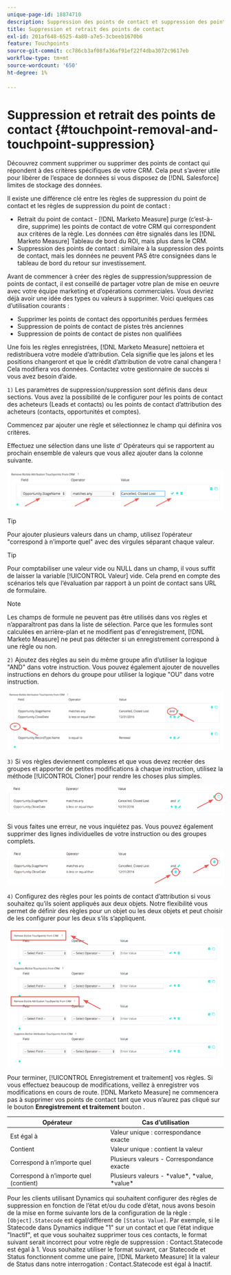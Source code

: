 ```yaml
---
unique-page-id: 18874710
description: Suppression des points de contact et suppression des points de contact - [!DNL Marketo Measure] - Documentation du produit
title: Suppression et retrait des points de contact
exl-id: 201af648-6525-4a80-a7e5-3cbeeb1670b6
feature: Touchpoints
source-git-commit: cc786cb3af08fa36af91ef22f4dba3072c9617eb
workflow-type: tm+mt
source-wordcount: '650'
ht-degree: 1%

---
```


# Suppression et retrait des points de contact {#touchpoint-removal-and-touchpoint-suppression}

Découvrez comment supprimer ou supprimer des points de contact qui répondent à des critères spécifiques de votre CRM. Cela peut s’avérer utile pour libérer de l’espace de données si vous disposez de [!DNL Salesforce] limites de stockage des données.

Il existe une différence clé entre les règles de suppression du point de contact et les règles de suppression du point de contact :

* Retrait du point de contact - [!DNL Marketo Measure] purge (c’est-à-dire, supprime) les points de contact de votre CRM qui correspondent aux critères de la règle. Les données _can_ être signalés dans les [!DNL Marketo Measure] Tableau de bord du ROI, mais plus dans le CRM.
* Suppression des points de contact : similaire à la suppression des points de contact, mais les données ne peuvent PAS être consignées dans le tableau de bord du retour sur investissement.

Avant de commencer à créer des règles de suppression/suppression de points de contact, il est conseillé de partager votre plan de mise en oeuvre avec votre équipe marketing et d’opérations commerciales. Vous devriez déjà avoir une idée des types ou valeurs à supprimer. Voici quelques cas d’utilisation courants :

* Supprimer les points de contact des opportunités perdues fermées
* Suppression de points de contact de pistes très anciennes
* Suppression de points de contact de pistes non qualifiées

Une fois les règles enregistrées, [!DNL Marketo Measure] nettoiera et redistribuera votre modèle d’attribution. Cela signifie que les jalons et les positions changeront et que le crédit d’attribution de votre canal changera ! Cela modifiera vos données. Contactez votre gestionnaire de succès si vous avez besoin d’aide.

`1)` Les paramètres de suppression/suppression sont définis dans deux sections. Vous avez la possibilité de le configurer pour les points de contact des acheteurs (Leads et contacts) ou les points de contact d’attribution des acheteurs (contacts, opportunités et comptes).

Commencez par ajouter une règle et sélectionnez le champ qui définira vos critères.

Effectuez une sélection dans une liste d’ Opérateurs qui se rapportent au prochain ensemble de valeurs que vous allez ajouter dans la colonne suivante.

![](assets/1-1.png)

>[!TIP]
>
>Pour ajouter plusieurs valeurs dans un champ, utilisez l’opérateur &quot;correspond à n’importe quel&quot; avec des virgules séparant chaque valeur.

>[!TIP]
>
>Pour comptabiliser une valeur vide ou NULL dans un champ, il vous suffit de laisser la variable [!UICONTROL Valeur] vide. Cela prend en compte des scénarios tels que l’évaluation par rapport à un point de contact sans URL de formulaire.

>[!NOTE]
>
>Les champs de formule ne peuvent pas être utilisés dans vos règles et n’apparaîtront pas dans la liste de sélection. Parce que les formules sont calculées en arrière-plan et ne modifient pas d&#39;enregistrement, [!DNL Marketo Measure] ne peut pas détecter si un enregistrement correspond à une règle ou non.

`2)` Ajoutez des règles au sein du même groupe afin d’utiliser la logique &quot;AND&quot; dans votre instruction.
Vous pouvez également ajouter de nouvelles instructions en dehors du groupe pour utiliser la logique &quot;OU&quot; dans votre instruction.

![](assets/2.png)

`3)` Si vos règles deviennent complexes et que vous devez recréer des groupes et apporter de petites modifications à chaque instruction, utilisez la méthode [!UICONTROL Cloner] pour rendre les choses plus simples.

![](assets/3.png)

Si vous faites une erreur, ne vous inquiétez pas. Vous pouvez également supprimer des lignes individuelles de votre instruction ou des groupes complets.

![](assets/4.png)

`4)` Configurez des règles pour les points de contact d’attribution si vous souhaitez qu’ils soient appliqués aux deux objets. Notre flexibilité vous permet de définir des règles pour un objet ou les deux objets et peut choisir de les configurer pour les deux s’ils s’appliquent.

![](assets/5.png)

Pour terminer, [!UICONTROL Enregistrement et traitement] vos règles. Si vous effectuez beaucoup de modifications, veillez à enregistrer vos modifications en cours de route. [!DNL Marketo Measure] ne commencera pas à supprimer vos points de contact tant que vous n’aurez pas cliqué sur le bouton **Enregistrement et traitement** bouton .

| **Opérateur** | **Cas d’utilisation** |
|---|---|
| Est égal à | Valeur unique : correspondance exacte |
| Contient | Valeur unique : contient la valeur |
| Correspond à n’importe quel | Plusieurs valeurs - Correspondance exacte |
| Correspond à n’importe quel (contient) | Plusieurs valeurs - &#42;value&#42;, &#42;value, &#42;value&#42; |

Pour les clients utilisant Dynamics qui souhaitent configurer des règles de suppression en fonction de l’état et/ou du code d’état, nous avons besoin de la mise en forme suivante lors de la configuration de la règle : `[Object].Statecode` est égal/différent de `[Status Value]`. Par exemple, si le Statecode dans Dynamics indique &quot;1&quot; sur un contact et que l’état indique &quot;Inactif&quot;, et que vous souhaitez supprimer tous ces contacts, le format suivant serait incorrect pour votre règle de suppression : Contact.Statecode est égal à 1. Vous souhaitez utiliser le format suivant, car Statecode et Status fonctionnent comme une paire, [!DNL Marketo Measure] lit la valeur de Status dans notre interrogation : Contact.Statecode est égal à Inactif.
